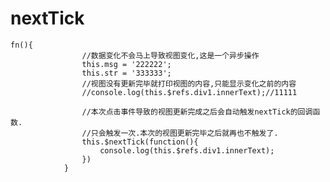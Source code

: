 # nextTick
    fn(){
					//数据变化不会马上导致视图变化,这是一个异步操作
					this.msg = '222222';
					this.str = '333333';
					//视图没有更新完毕就打印视图的内容,只能显示变化之前的内容
					//console.log(this.$refs.div1.innerText);//11111
					
					//本次点击事件导致的视图更新完成之后会自动触发nextTick的回调函数.
					//只会触发一次.本次的视图更新完毕之后就再也不触发了.
					this.$nextTick(function(){
						console.log(this.$refs.div1.innerText);
					})					
				}